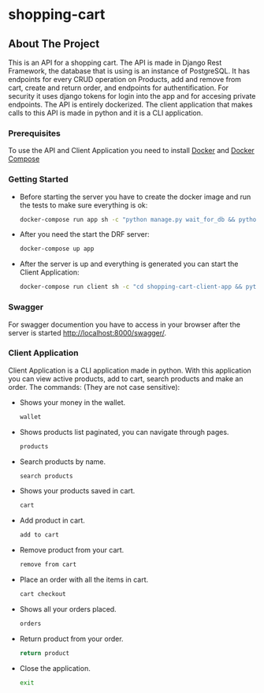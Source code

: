 # shopping-cart

## About The Project
This is an API for a shopping cart. The API is made in Django Rest Framework, the database that is using is an instance of PostgreSQL. It has endpoints for every CRUD operation on Products, add and remove from cart, create and return order, and endpoints for authentification. For security it uses django tokens for login into the app and for accesing private endpoints. The API is entirely dockerized.
The client application that makes calls to this API is made in python and it is a CLI application.

### Prerequisites
To use the API and Client Application you need to install [Docker](https://docs.docker.com/desktop/windows/install/) and [Docker Compose](https://docs.docker.com/compose/install/)

### Getting Started
* Before starting the server you have to create the docker image and run the tests to make sure everything is ok:
  ```sh
  docker-compose run app sh -c "python manage.py wait_for_db && python manage.py test"
  ```
* After you need the start the DRF server:
  ```sh
  docker-compose up app
  ```
* After the server is up and everything is generated you can start the Client Application:
  ```sh
  docker-compose run client sh -c "cd shopping-cart-client-app && python shopping-cart-app.py"
  ```
  
### Swagger
For swagger documention you have to access in your browser after the server is started [http://localhost:8000/swagger/](http://localhost:8000/swagger/).

### Client Application
Client Application is a CLI application made in python. With this application you can view active products, add to cart, search products and make an order.
The commands: (They are not case sensitive):
* Shows your money in the wallet.
  ```sh
  wallet
  ```
* Shows products list paginated, you can navigate through pages.
  ```sh
  products
  ```
* Search products by name.
  ```sh
  search products
  ```
* Shows your products saved in cart.
  ```sh
  cart
  ```
* Add product in cart.
  ```sh
  add to cart
  ```
* Remove product from your cart.
  ```sh
  remove from cart
  ```
* Place an order with all the items in cart.
  ```sh
  cart checkout
  ```
* Shows all your orders placed.
  ```sh
  orders
  ```
* Return product from your order.
  ```sh
  return product
  ```
* Close the application.
  ```sh
  exit
  ```
